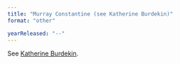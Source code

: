 ```yaml
---
title: "Murray Constantine (see Katherine Burdekin)"
format: "other"

yearReleased: "--"
---
```

See [Katherine Burdekin](#katherine-burdekin-writing-as-murray-constantine-swastika-night).
 
